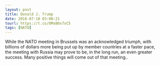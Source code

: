```yaml
---
layout: post
title: Donald J. Trump
date: 2018-07-18 03:00:21
tourl: https://t.co/OMxB0x7xC5
tags: [NATO]
---
```

While the NATO meeting in Brussels was an acknowledged triumph, with billions of dollars more being put up by member countries at a faster pace, the meeting with Russia may prove to be, in the long run, an even greater success. Many positive things will come out of that meeting..